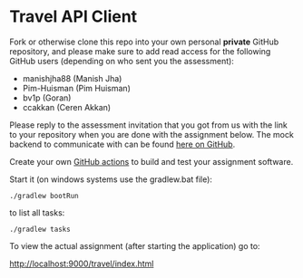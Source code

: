 Travel API Client
=================

Fork or otherwise clone this repo into your own personal **private** GitHub repository, and please make sure to add read access for the following GitHub users (depending on who sent you the assessment):
- manishjha88 (Manish Jha)
- Pim-Huisman (Pim Huisman)
- bv1p (Goran)
- ccakkan (Ceren Akkan)

Please reply to the assessment invitation that you got from us with the link to your
repository when you are done with the assignment below. The mock backend to communicate with can be
found [here on GitHub](https://github.com/Pim-Huisman/simple-travel-api-mock).

Create your own [GitHub actions](https://github.com/features/actions) to build and test your assignment software.

Start it (on windows systems use the gradlew.bat file):

`./gradlew bootRun`

to list all tasks:

`./gradlew tasks`

To view the actual assignment (after starting the application) go to:

[http://localhost:9000/travel/index.html](http://localhost:9000/travel/index.html)
